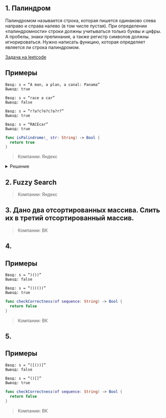 ## 1. Палиндром 
Палиндромом называется строка, которая пишется одинаково слева направо и справа налево (в том числе пустая). При определении «палиндромности» строки должны учитываться только буквы и цифры. А пробелы, знаки препинания, а также регистр символов должны игнорироваться. Нужно написать функцию, которая определяет является ли строка палиндромом.

[Задача на leetcode](https://leetcode.com/problems/valid-palindrome/)

## Примеры

```
Ввод: s = “A man, a plan, a canal: Panama”
Вывод: true
 
Ввод: s = “race a car”
Вывод: false

Ввод: s = “r?a?c?e?c?a?r?”
Вывод: true

Ввод: s = “RACEcar”
Вывод: true
```

```swift
func isPalindrome(_ str: String) -> Bool {
  return true
}
```

> Компании: Яндекс

<details>
  <summary> Решение </summary>
  
  Предлагаю рассмотреть два варианта решения.
  
  Легко читаемое и краткое решение.
  1. Оставляем в строке только буквы и цифры. 
  2. Приводим все к одному регистру. 
  3. Сравниваем строку с перевернутой.
  
  Минус этого варианта в том, что по памяти алгоритм имеет сложность O(n).


  ```swift
  func isPalindrome(_ str: String) -> Bool {
    var s = s.filter {
      $0.isLetter || $0.isNumber
    }.map {
      $0.lowercased()
    }
    return s.reversed() == s
  }
  ```
  И второй вариант - это метод двух указателей. Он приоритетнее тем, что по памяти алгоритм имеет константную сложность.

  ```swift
  func isPalindrome(_ str: String) -> Bool {
    var start = s.startIndex 
    var end = s.index(before: s.endIndex)

    while start < end {

      if !s[start].isNumber, !s[start].isLetter {  
        start = s.index(after: start)
        continue 
      }

      if !s[end].isNumber, !s[end].isLetter {  
        end = s.index(before: end)
        continue 
      }

      if s[start].lowercased() != s[end].lowercased() { return false }
      start = s.index(after: start)
      end = s.index(before: end)
    }
    return true
  }
  ```
</details>

## 2. Fuzzy Search

> Компании: Яндекс

## 3. Дано два отсортированных массива. Слить их в третий отсортированный массив.

> Компании: ВК

## 4.

## Примеры

```
Ввод: s = “)())”
Вывод: false

Ввод: s = “()(())”
Вывод: true
```

```swift
func checkCorrectness(of sequence: String) -> Bool {
  return false
}
```

> Компании: ВК

## 5.

## Примеры

```
Ввод: s = “([())]”
Вывод: false

Ввод: s = “()[]”
Вывод: true
```

```swift
func checkCorrectness(of sequence: String) -> Bool {
  return false
}
```

> Компании: ВК
